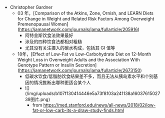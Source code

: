 -   Christopher Gardner
    -   03 年，\[Comparison of the Atkins, Zone, Ornish, and LEARN Diets
        for Change in Weight and Related Risk Factors Among Overweight
        Premenopausal
        Women\](https://jamanetwork.com/journals/jama/fullarticle/205916)
        -   阿特金斯饮食法效果最好
        -   涉及的四种饮食法都相对粗糙
        -   尤其没有关注摄入的碳水构成，包括其 GI 值等
    -   18年，\[Effect of Low-Fat vs Low-Carbohydrate Diet on 12-Month
        Weight Loss in Overweight Adults and the Association With
        Genotype Pattern or Insulin
        Secretion\](https://jamanetwork.com/journals/jama/fullarticle/2673150)
        -   低碳水饮食/低脂肪饮食结果差不多，而且无法从胰岛素水平和个别基因的情况推断出哪种更适合某个人
        -   !\[\](/img/uploads/b107f130414446e5a73f8103a241138a1603761502739图片.png)
            -   from
                https://med.stanford.edu/news/all-news/2018/02/low-fat-or-low-carb-its-a-draw-study-finds.html
